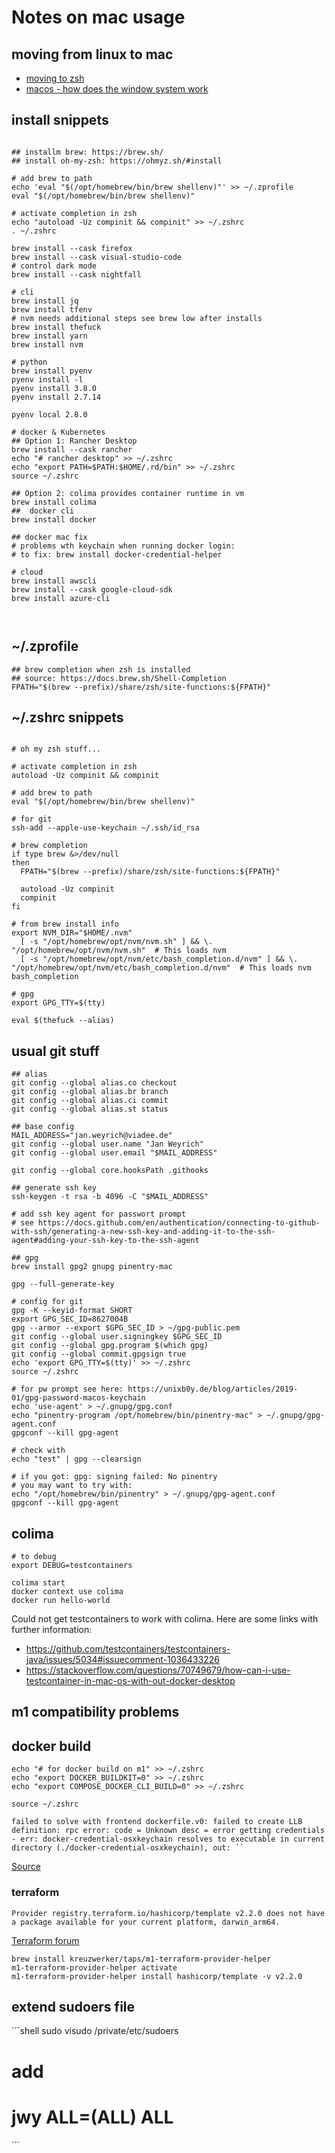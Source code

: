 # Notes on mac usage

## moving from linux to mac

- [moving to zsh](https://scriptingosx.com/2019/06/moving-to-zsh/)
- [macos - how does the window system work](https://apple.stackexchange.com/questions/339214/whats-the-difference-between-minimize-and-hide-between-maximize-and-fullscreen)

## install snippets

```shell

## installm brew: https://brew.sh/
## install oh-my-zsh: https://ohmyz.sh/#install

# add brew to path
echo 'eval "$(/opt/homebrew/bin/brew shellenv)"' >> ~/.zprofile
eval "$(/opt/homebrew/bin/brew shellenv)"

# activate completion in zsh
echo "autoload -Uz compinit && compinit" >> ~/.zshrc
. ~/.zshrc

brew install --cask firefox
brew install --cask visual-studio-code
# control dark mode
brew install --cask nightfall

# cli
brew install jq
brew install tfenv
# nvm needs additional steps see brew low after installs
brew install thefuck
brew install yarn
brew install nvm

# python
brew install pyenv
pyenv install -l
pyenv install 3.8.0
pyenv install 2.7.14

pyenv local 2.8.0

# docker & Kubernetes
## Option 1: Rancher Desktop
brew install --cask rancher
echo "# rancher desktop" >> ~/.zshrc
echo "export PATH=$PATH:$HOME/.rd/bin" >> ~/.zshrc
source ~/.zshrc

## Option 2: colima provides container runtime in vm
brew install colima
##  docker cli
brew install docker

## docker mac fix
# problems wth keychain when running docker login:
# to fix: brew install docker-credential-helper

# cloud
brew install awscli
brew install --cask google-cloud-sdk
brew install azure-cli



```
## ~/.zprofile

```shell
## brew completion when zsh is installed
## source: https://docs.brew.sh/Shell-Completion
FPATH="$(brew --prefix)/share/zsh/site-functions:${FPATH}"
```

## ~/.zshrc snippets

```shell

# oh my zsh stuff... 

# activate completion in zsh
autoload -Uz compinit && compinit

# add brew to path
eval "$(/opt/homebrew/bin/brew shellenv)"

# for git
ssh-add --apple-use-keychain ~/.ssh/id_rsa

# brew completion
if type brew &>/dev/null
then
  FPATH="$(brew --prefix)/share/zsh/site-functions:${FPATH}"

  autoload -Uz compinit
  compinit
fi

# from brew install info
export NVM_DIR="$HOME/.nvm"
  [ -s "/opt/homebrew/opt/nvm/nvm.sh" ] && \. "/opt/homebrew/opt/nvm/nvm.sh"  # This loads nvm
  [ -s "/opt/homebrew/opt/nvm/etc/bash_completion.d/nvm" ] && \. "/opt/homebrew/opt/nvm/etc/bash_completion.d/nvm"  # This loads nvm bash_completion

# gpg
export GPG_TTY=$(tty)

eval $(thefuck --alias)

```

## usual git stuff

```shell
## alias
git config --global alias.co checkout
git config --global alias.br branch
git config --global alias.ci commit
git config --global alias.st status

## base config
MAIL_ADDRESS="jan.weyrich@viadee.de"
git config --global user.name "Jan Weyrich"
git config --global user.email "$MAIL_ADDRESS"

git config --global core.hooksPath .githooks

## generate ssh key
ssh-keygen -t rsa -b 4096 -C "$MAIL_ADDRESS"

# add ssh key agent for passwort prompt
# see https://docs.github.com/en/authentication/connecting-to-github-with-ssh/generating-a-new-ssh-key-and-adding-it-to-the-ssh-agent#adding-your-ssh-key-to-the-ssh-agent

## gpg
brew install gpg2 gnupg pinentry-mac

gpg --full-generate-key

# config for git
gpg -K --keyid-format SHORT
export GPG_SEC_ID=8627004B
gpg --armor --export $GPG_SEC_ID > ~/gpg-public.pem
git config --global user.signingkey $GPG_SEC_ID
git config --global gpg.program $(which gpg)
git config --global commit.gpgsign true
echo 'export GPG_TTY=$(tty)' >> ~/.zshrc
source ~/.zshrc

# for pw prompt see here: https://unixb0y.de/blog/articles/2019-01/gpg-password-macos-keychain
echo 'use-agent' > ~/.gnupg/gpg.conf
echo "pinentry-program /opt/homebrew/bin/pinentry-mac" > ~/.gnupg/gpg-agent.conf
gpgconf --kill gpg-agent

# check with
echo "test" | gpg --clearsign

# if you got: gpg: signing failed: No pinentry
# you may want to try with:
echo "/opt/homebrew/bin/pinentry" > ~/.gnupg/gpg-agent.conf
gpgconf --kill gpg-agent
```

## colima 

```shell
# to debug
export DEBUG=testcontainers

colima start
docker context use colima
docker run hello-world
```

Could not get testcontainers to work with colima. Here are some links with further information:

- https://github.com/testcontainers/testcontainers-java/issues/5034#issuecomment-1036433226
- https://stackoverflow.com/questions/70749679/how-can-i-use-testcontainer-in-mac-os-with-out-docker-desktop

## m1 compatibility problems

## docker build

```
echo "# for docker build on m1" >> ~/.zshrc
echo "export DOCKER_BUILDKIT=0" >> ~/.zshrc
echo "export COMPOSE_DOCKER_CLI_BUILD=0" >> ~/.zshrc

source ~/.zshrc
```

```shell
failed to solve with frontend dockerfile.v0: failed to create LLB definition: rpc error: code = Unknown desc = error getting credentials - err: docker-credential-osxkeychain resolves to executable in current directory (./docker-credential-osxkeychain), out: ``
```

[Source](https://stackoverflow.com/a/66695181)

### terraform

`Provider registry.terraform.io/hashicorp/template v2.2.0 does not have a package available for your current platform, darwin_arm64.`

[Terraform forum](https://discuss.hashicorp.com/t/template-v2-2-0-does-not-have-a-package-available-mac-m1/35099/7)

```shell
brew install kreuzwerker/taps/m1-terraform-provider-helper
m1-terraform-provider-helper activate
m1-terraform-provider-helper install hashicorp/template -v v2.2.0
```

## extend sudoers file

´´´shell
sudo visudo /private/etc/sudoers

# add

# jwy ALL=(ALL) ALL
´´´
